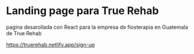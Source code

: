 # Landing page para True Rehab

pagina desarollada con React para la empresa de fiosterapia en Guatemala de True Rehab 

https://truerehab.netlify.app/sign-up


